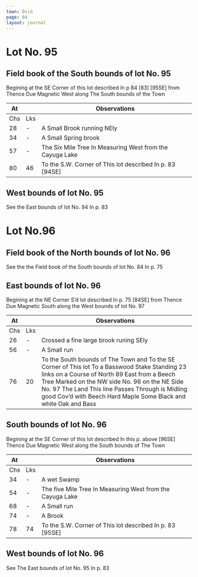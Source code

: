 ```yaml
---
town: Ovid
page: 84
layout: journal
---
```


# Lot No. 95

## Field book of the South bounds of lot No. 95
Begining at the SE Corner of this lot described In p 84 [83] [95SE] from Thence Due Magnetic West along The South bounds of the Town

| At |    | Observations |
| -- | -- | ------------ |
| Chs | Lks | |
28 | - | A Small Brook running NEly
34 | - | A Small Spring brook
57 | - | The Six Mile Tree In Measuring West from the Cayuga Lake
80 | 46 | To the S.W. Corner of This lot described In p. 83 [94SE]

## West bounds of lot No. 95
See the East bounds of lot No. 94 In p. 83

# Lot No.96

## Field book of the North bounds of lot No. 96
See the the Field book of the South bounds of lot No. 84 In p. 75

## East bounds of lot No. 96
Begining at the NE Corner S’d lot described In p. 75 [84SE] from Thence Due Magnetic South along the West bounds of lot No. 97

| At |    | Observations |
| -- | -- | ------------ |
| Chs | Lks | |
26 | - | Crossed a fine large brook runing SEly
56 | - | A Small run
76 | 20 | To the South bounds of The Town and To the SE Corner of This lot To a Basswood Stake Standing 23 links on a Course of North 89 East from a Beech Tree Marked on the NW side No. 96 on the NE Side No. 97 The Land This line Passes Through is Midling good Cov’d with Beech Hard Maple Some Black and white Oak and Bass

## South bounds of lot No. 96
Begining at the SE Corner of this lot described In this p. above [96SE] Thence Due Magnetic West along the South bounds of The Town

| At |    | Observations |
| -- | -- | ------------ |
| Chs | Lks | |
34 | - | A wet Swamp
54 | - | The five Mile Tree In Measuring West from the Cayuga Lake
68 | - | A Small run
74 | - | A Brook
78 | 74 | To the S.W. Corner of This lot described In p. 83 [95SE]

## West bounds of lot No. 96
See The East bounds of lot No. 95 In p. 83


